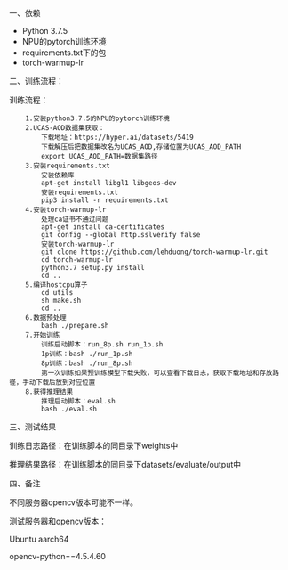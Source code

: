 一、依赖
* Python 3.7.5
* NPU的pytorch训练环境
* requirements.txt下的包
* torch-warmup-lr

二、训练流程：

训练流程：

```
	1.安装python3.7.5的NPU的pytorch训练环境
	2.UCAS-AOD数据集获取：
	    下载地址：https://hyper.ai/datasets/5419
	    下载解压后把数据集改名为UCAS_AOD,存储位置为UCAS_AOD_PATH
	    export UCAS_AOD_PATH=数据集路径
	3.安装requirements.txt
	    安装依赖库
	    apt-get install libgl1 libgeos-dev
	    安装requirements.txt
	    pip3 install -r requirements.txt
	4.安装torch-warmup-lr
	    处理ca证书不通过问题
	    apt-get install ca-certificates
	    git config --global http.sslverify false
	    安装torch-warmup-lr
	    git clone https://github.com/lehduong/torch-warmup-lr.git
	    cd torch-warmup-lr
	    python3.7 setup.py install
	    cd ..
	5.编译hostcpu算子
	    cd utils
	    sh make.sh
	    cd ..
	6.数据预处理
	    bash ./prepare.sh
	7.开始训练
	    训练启动脚本：run_8p.sh run_1p.sh
	    1p训练：bash ./run_1p.sh
	    8p训练：bash ./run_8p.sh
	    第一次训练如果预训练模型下载失败，可以查看下载日志，获取下载地址和存放路径，手动下载后放到对应位置
	8.获得推理结果
	    推理启动脚本：eval.sh
	    bash ./eval.sh
```

三、测试结果
    
训练日志路径：在训练脚本的同目录下weights中

推理结果路径：在训练脚本的同目录下datasets/evaluate/output中

四、备注

不同服务器opencv版本可能不一样。

测试服务器和opencv版本：

Ubuntu aarch64

opencv-python==4.5.4.60